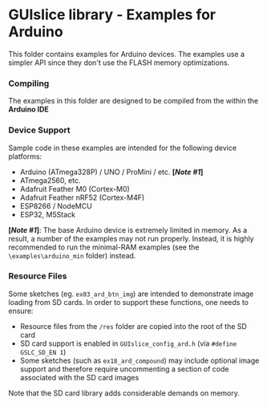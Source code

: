 # GUIslice library - Examples for Arduino #
This folder contains examples for Arduino devices. The examples use a simpler
API since they don't use the FLASH memory optimizations.

### Compiling ###
The examples in this folder are designed to be compiled from the within the **Arduino IDE**

### Device Support ###
Sample code in these examples are intended for the following device platforms:
- Arduino (ATmega328P) / UNO / ProMini / etc. **[*Note #1*]**
- ATmega2560, etc.
- Adafruit Feather M0 (Cortex-M0)
- Adafruit Feather nRF52 (Cortex-M4F)
- ESP8266 / NodeMCU
- ESP32, M5Stack

**[*Note #1*]**: The base Arduino device is extremely limited in memory. As a result,
a number of the examples may not run properly. Instead, it is highly recommended
to run the minimal-RAM examples (see the `\examples\arduino_min` folder) instead.

### Resource Files ###
Some sketches (eg. `ex03_ard_btn_img`) are intended to demonstrate image loading from SD cards.
In order to support these functions, one needs to ensure:
- Resource files from the `/res` folder are copied into the root of the SD card
- SD card support is enabled in `GUIslice_config_ard.h` (via `#define GSLC_SD_EN 1`)
- Some sketches (such as `ex18_ard_compound`) may include optional image support and
  therefore require uncommenting a section of code associated with the SD card images

Note that the SD card library adds considerable demands on memory.
